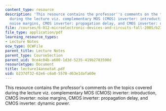 ```yaml
---
content_type: resource
description: 'This resource contains the professor''s comments on the topics covered
  during the lecture viz. complementary MOS (CMOS) inverter: introduction, CMOS inverter:
  noise margins, CMOS inverter: propagation delay, and CMOS inverter: dynamic power.'
file: /courses/6-012-microelectronic-devices-and-circuits-fall-2005/b237df3262e6c6a85578d63e1dafa60e_lecture14annotat.pdf
file_type: application/pdf
learning_resource_types:
- Lecture Notes
ocw_type: OCWFile
parent_title: Lecture Notes
parent_type: CourseSection
parent_uid: 9ce4c04b-a600-1d3d-5235-419b2783590d
resourcetype: Document
title: lecture14annotat.pdf
uid: b237df32-62e6-c6a8-5578-d63e1dafa60e
---
```

This resource contains the professor's comments on the topics covered during the lecture viz. complementary MOS (CMOS) inverter: introduction, CMOS inverter: noise margins, CMOS inverter: propagation delay, and CMOS inverter: dynamic power.


